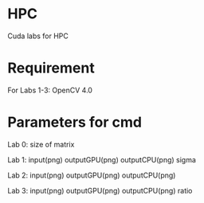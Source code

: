 # HPC
Cuda labs for HPC
# Requirement
For Labs 1-3:
OpenCV 4.0
# Parameters for cmd

Lab 0: size of matrix 

Lab 1: input(png) outputGPU(png) outputCPU(png) sigma

Lab 2: input(png) outputGPU(png) outputCPU(png)

Lab 3: input(png) outputGPU(png) outputCPU(png) ratio
